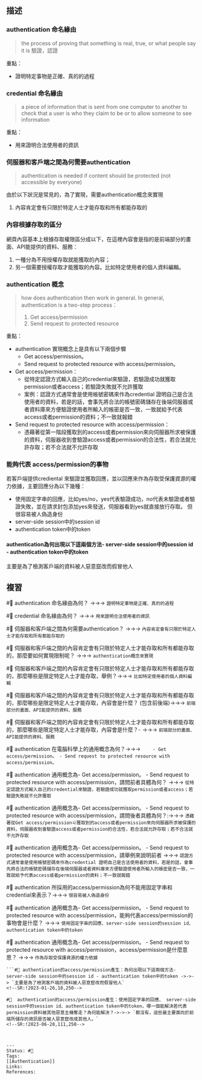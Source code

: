 ## 描述


### authentication 命名緣由
> the process of proving that something is real, true, or what people say it is
> 驗證，認證

重點：
- 證明特定事物是正確、真的的過程

### credential  命名緣由
> a piece of information that is sent from one computer to another to check that a user is who they claim to be or to allow someone to see information

重點：
- 用來證明合法使用者的資訊





###  伺服器和客戶端之間為何需要authentication


> authentication is needed if content should be protected (not accessible by everyone)

由於以下狀況是常見的，為了實現，需要authentication概念來實現
1.  內容肯定會有只限於特定人士才能存取和所有都能存取的



### 內容根據存取的區分


網頁內容基本上根據存取權限區分成以下，在這裡內容會是指的是前端部分的畫面、API能提供的資料、服務：
1. 一種分為不用授權存取就能獲取的內容；
2. 另一個需要授權存取才能獲取的內容。比如特定使用者的個人資料編輯。




### authentication 概念

> how does authentication then work in general. In general, authentication is a two-step process：
> 1. Get access/permission
> 2. Send request to protected resource


重點：
- authentication 實現概念上是具有以下兩個步驟
	- Get access/permission。
	- Send request to protected resource with access/permission。
- Get access/permission：
	- 從特定認證方式輸入自己的credential來驗證，若驗證成功就獲取permission或者access；若驗證失敗就不允許獲取
	- 案例：認證方式通常會是使用帳號密碼來作為credential 證明自己是合法使用者的資料，若是的話，會事先將合法的帳號密碼儲存在後端伺服器或者資料庫來方便驗證使用者所輸入的帳密是否一致，一致就給予代表access或者permission的資料；不一致就報錯
- Send request to protected resource with access/permission：
	- 憑藉著從第一階段獲取到的access或者permission來向伺服器所求被保護的資料，伺服器收到會驗證access或者permission的合法性，若合法就允許存取；若不合法就不允許存取
  
  

### 能夠代表 access/permission的事物

若客戶端提供crediental 來驗證並獲取回應，並以回應來作為存取受保護資源的權力依據，主要回應分為以下幾種：
- 使用固定字串的回應，比如yes/no，yes代表驗證成功，no代表未驗證或者驗證失敗，並在請求封包添加yes來發送，伺服器看到yes就直接放行存取。 但很容易被人偽造身份
- server-side session中的session id
- authentication token中的token


####  authentication為何出現以下這兩個方法- server-side session中的session id - authentication token中的token


主要是為了檢測客戶端的資料被人惡意竄改而假冒他人





## 複習

#🧠 authentication 命名緣由為何？ ->->-> `證明特定事物是正確、真的的過程`
<!--SR:!2023-04-20,69,250-->

#🧠 credential 命名緣由為何？ ->->-> `用來證明合法使用者的資訊`
<!--SR:!2023-04-08,62,250-->

#🧠  伺服器和客戶端之間為何需要authentication？ ->->-> `內容肯定會有只限於特定人士才能存取和所有都能存取的`
<!--SR:!2023-04-22,71,250-->

#🧠 伺服器和客戶端之間的內容肯定會有只限於特定人士才能存取和所有都能存取的，那麼要如何實現限制呢？ ->->-> `authentication概念來實現`
<!--SR:!2023-03-19,50,250-->


#🧠 伺服器和客戶端之間的內容肯定會有只限於特定人士才能存取和所有都能存取的，那麼哪些是限定特定人士才能存取，舉例？->->-> `比如特定使用者的個人資料編輯`
<!--SR:!2023-04-09,63,250-->

#🧠 伺服器和客戶端之間的內容肯定會有只限於特定人士才能存取和所有都能存取的，那麼哪些是限定特定人士才能存取，內容會是什麼？ (包含前後端)->->-> `前端部分的畫面、API能提供的資料、服務`
<!--SR:!2023-04-04,62,250-->

#🧠 伺服器和客戶端之間的內容肯定會有只限於特定人士才能存取和所有都能存取的，那麼哪些是限定特定人士才能存取，內容會是什麼？- ->->-> `前端部分的畫面、API能提供的資料、服務`
<!--SR:!2023-04-01,50,210-->

#🧠 authentication 在電腦科學上的通用概念為何？->->-> `	- Get access/permission。 - Send request to protected resource with access/permission。`
<!--SR:!2023-06-17,104,250-->

#🧠 authentication 通用概念為- Get access/permission。 - Send request to protected resource with access/permission，請問前者具體為何？ ->->-> `從特定認證方式輸入自己的credential來驗證，若驗證成功就獲取permission或者access；若驗證失敗就不允許獲取`
<!--SR:!2023-04-26,74,250-->

#🧠 authentication 通用概念為- Get access/permission。 - Send request to protected resource with access/permission，請問後者具體為何？:->->-> `憑藉著從Get access/permissionㄐ獲取到的access或者permission來向伺服器所求被保護的資料，伺服器收到會驗證access或者permission的合法性，若合法就允許存取；若不合法就不允許存取`
<!--SR:!2023-04-25,75,250-->

#🧠 authentication 通用概念為- Get access/permission。 - Send request to protected resource with access/permission，請舉例來說明前者 ->->-> `認證方式通常會是使用帳號密碼來作為credential 證明自己是合法使用者的資料，若是的話，會事先將合法的帳號密碼儲存在後端伺服器或者資料庫來方便驗證使用者所輸入的帳密是否一致，一致就給予代表access或者permission的資料；不一致就報錯`
<!--SR:!2023-06-04,96,250-->

#🧠 authentication 所採用的access/permission為何不能用固定字串和credential來表示？->->-> `很容易被人偽造身份`
<!--SR:!2023-03-28,57,250-->



#🧠 authentication 通用概念為- Get access/permission。 - Send request to protected resource with access/permission，能夠代表access/permission的事物會是什麼？ ->->-> `使用固定字串的回應、server-side session的session id、authentication token中的token`
<!--SR:!2023-04-06,40,230-->

#🧠 authentication 通用概念為- Get access/permission。 - Send request to protected resource with access/permission，access/permission是什麼意思？ ->->-> `作為存取受保護資源的權力依據`
<!--SR:!2023-04-23,42,210-->

`````````````````````````````
```#🧠 authentication的access/permission產生：為何出現以下這兩個方法- server-side session中的session id - authentication token中的token ->->-> `主要是為了檢測客戶端的資料被人惡意竄改而假冒他人`
<!--SR:!2023-01-26,18,250-->

#🧠  authentication的access/permission產生：使用固定字串的回應、 server-side session中的session id、authentication token中的token，哪一個能解決若代表permission資料被其他惡意主機奪走？為何能解決？->->-> `都沒有，這些最主要面向於前端所儲存的資訊是否被人惡意竄改成其他人。`
<!--SR:!2023-06-28,111,250-->



---
Status: #🌱 
Tags:
[[Authentication]]
Links:
References: